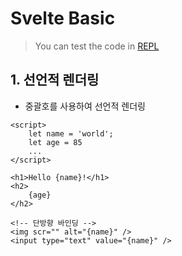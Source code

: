 # Svelte Basic

> You can test the code in [REPL](https://svelte.dev/repl/)

## 1. 선언적 렌더링
- 중괄호를 사용하여 선언적 렌더링

```svelte
<script>
	let name = 'world';
	let age = 85
	...
</script>

<h1>Hello {name}!</h1>
<h2>
	{age}
</h2>

<!-- 단방향 바인딩 -->
<img scr="" alt="{name}" />
<input type="text" value="{name}" />
```
